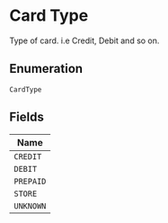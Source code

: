 
# Card Type

Type of card. i.e Credit, Debit and so on.

## Enumeration

`CardType`

## Fields

| Name |
|  --- |
| `CREDIT` |
| `DEBIT` |
| `PREPAID` |
| `STORE` |
| `UNKNOWN` |

